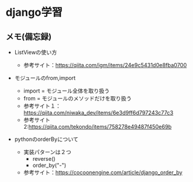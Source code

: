 # django学習

## メモ(備忘録)

 - ListViewの使い方
   - 参考サイト：https://qiita.com/igm/items/24e9c5431d0e8fba0700
  
 - モジュールのfrom,import
   - import = モジュール全体を取り扱う
   - from = モジュールのメソッドだけを取り扱う 
   - 参考サイト１：https://qiita.com/niwaka_dev/items/6e3d9ff6d797243c77c3
   - 参考サイト2:https://qiita.com/tekondo/items/758278e49487f450e69b

 - pythonのorderByについて
   - 実装パターンは２つ
     - reverse()
     - order_by("-")
   - 参考サイト：https://cocoonengine.com/article/django_order_by
